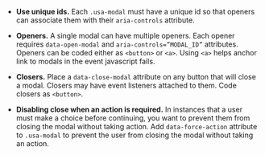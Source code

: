 - **Use unique ids.** Each `.usa-modal` must have a unique id so that openers can associate them with their `aria-controls` attribute.

- **Openers.** A single modal can have multiple openers. Each opener requires `data-open-modal` and `aria-controls=”MODAL_ID”` attributes. Openers can be coded either as `<button>` or `<a>`. Using `<a>` helps anchor link to modals in the event javascript fails.

- **Closers.** Place a `data-close-modal` attribute on any button that will close a modal. Closers may have event listeners attached to them. Code closers as `<button>`.

- **Disabling close when an action is required.** In instances that a user must make a choice before continuing, you want to prevent them from closing the modal without taking action. Add `data-force-action` attribute to `.usa-modal` to prevent the user from closing the modal without taking an action.
